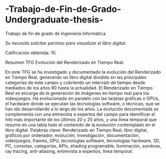 # -Trabajo-de-Fin-de-Grado-Undergraduate-thesis-
 Trabajo de fin de grado de Ingeniería Informática

*Se necesita solicitar permiso para visualizar el libro digital.*

Calificación obtenida: 10.

Resumen TFG Evolución del Renderizado en Tiempo Real:

En este TFG se ha investigado y documentado la evolución del Renderizado en Tiempo Real,
generando un libro digital dividido en las principales categorías de este campo y cubriendo un
intervalo de tiempo desde mediados de los años 90 hasta la actualidad.
El Renderizado en Tiempo Real se encarga de la generación de imágenes en tiempo real para
los videojuegos. Ha evolucionado en paralelo con las tarjetas gráficas o GPUs, el hardware donde
se ejecutan las tecnologías software, o técnicas, que se han ido desarrollando a lo largo de los
años.
La evolución documentada se complementa con una entrevista a expertos del campo para
identificar el hito más importante de los últimos 20 y 25 años, y una línea temporal que resume
en una tabla todo el contenido de la evolución contemplado en el libro digital.
Palabras clave: Renderizado en Tiempo Real, libro digital, gráficos por ordenador, evolución,
investigación, documentación, videojuegos, frames, GPU, tecnologías software, tecnologías
hardware, 3D, PC, consolas, categorías, APIs, shading programable, iluminación, sombras, ray
tracing, anti-aliasing, entrevista a expertos, línea temporal.
